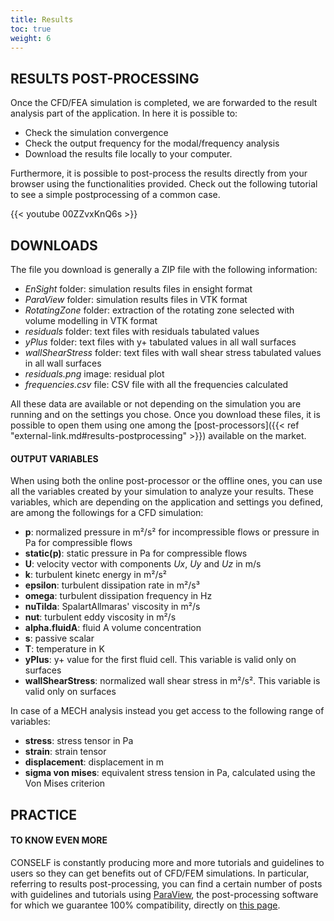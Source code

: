 ```yaml
---
title: Results
toc: true
weight: 6
---
```


## RESULTS POST-PROCESSING

Once the CFD/FEA simulation is completed, we are forwarded to the result analysis part of the application. In here it is possible to:

- Check the simulation convergence
- Check the output frequency for the modal/frequency analysis
- Download the results file locally to your computer.

Furthermore, it is possible to post-process the results directly from your browser using the functionalities provided. Check out the following tutorial to see a simple postprocessing of a common case.

{{< youtube 00ZZvxKnQ6s >}}

## DOWNLOADS

The file you download is generally a ZIP file with the following information:

- *EnSight* folder: simulation results files in ensight format
- *ParaView* folder: simulation results files in VTK format
- *RotatingZone* folder: extraction of the rotating zone selected with volume modelling in VTK format
- *residuals* folder: text files with residuals tabulated values
- *yPlus* folder: text files with y+ tabulated values in all wall surfaces
- *wallShearStress* folder: text files with wall shear stress tabulated values in all wall surfaces 
- *residuals.png* image: residual plot
- *frequencies.csv* file: CSV file with all the frequencies calculated

All these data are available or not depending on the simulation you are running and on the settings you chose. Once you download these files, it is possible to open them using one among the [post-processors]({{< ref "external-link.md#results-postprocessing" >}}) available on the market.

#### OUTPUT VARIABLES

When using both the online post-processor or the offline ones, you can use all the variables created by your simulation to analyze your results. These variables, which are depending on the application and settings you defined, are among the followings for a CFD simulation:

- **p**: normalized pressure in m²/s² for incompressible flows or pressure in Pa for compressible flows
- **static(p)**: static pressure in Pa for compressible flows
- **U**: velocity vector with components *Ux*, *Uy* and *Uz* in m/s
- **k**: turbulent kinetc energy in m²/s²
- **epsilon**: turbulent dissipation rate in m²/s³
- **omega**: turbulent dissipation frequency in Hz
- **nuTilda**: SpalartAllmaras' viscosity in m²/s
- **nut**: turbulent eddy viscosity in m²/s
- **alpha.fluidA**: fluid A volume concentration
- **s**: passive scalar
- **T**: temperature in K
- **yPlus**: y+ value for the first fluid cell. This variable is valid only on surfaces
- **wallShearStress**: normalized wall shear stress in m²/s². This variable is valid only on surfaces

In case of a MECH analysis instead you get access to the following range of variables:

- **stress**: stress tensor in Pa
- **strain**: strain tensor
- **displacement**: displacement in m
- **sigma von mises**: equivalent stress tension in Pa, calculated using the Von Mises criterion

## PRACTICE

#### TO KNOW EVEN MORE

CONSELF is constantly producing more and more tutorials and guidelines to users so they can get benefits out of CFD/FEM simulations. In particular, referring to results post-processing, you can find a certain number of posts with guidelines and tutorials using [ParaView](https://www.paraview.org/), the post-processing software for which we guarantee 100% compatibility, directly on [this page](https://conself.com/blog/category/post-processing/).


